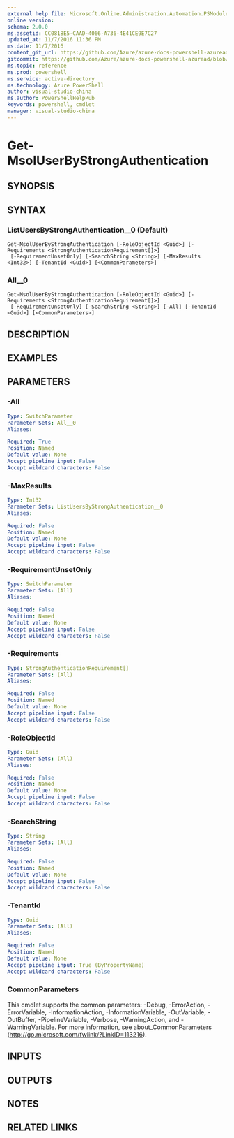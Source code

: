 ```yaml
---
external help file: Microsoft.Online.Administration.Automation.PSModule.dll-Help.xml
online version:
schema: 2.0.0
ms.assetid: CC0818E5-CAAD-4066-A736-4E41CE9E7C27
updated_at: 11/7/2016 11:36 PM
ms.date: 11/7/2016
content_git_url: https://github.com/Azure/azure-docs-powershell-azuread/blob/master/Azure%20AD%20Cmdlets/MSOnline/v1/Get-MsolUserByStrongAuthentication.md
gitcommit: https://github.com/Azure/azure-docs-powershell-azuread/blob/6b2ae75363a4a068e37ba677387ea47a1caaeea3/Azure%20AD%20Cmdlets/MSOnline/v1/Get-MsolUserByStrongAuthentication.md
ms.topic: reference
ms.prod: powershell
ms.service: active-directory
ms.technology: Azure PowerShell
author: visual-studio-china
ms.author: PowerShellHelpPub
keywords: powershell, cmdlet
manager: visual-studio-china
---
```


# Get-MsolUserByStrongAuthentication

## SYNOPSIS

## SYNTAX

### ListUsersByStrongAuthentication__0 (Default)
```
Get-MsolUserByStrongAuthentication [-RoleObjectId <Guid>] [-Requirements <StrongAuthenticationRequirement[]>]
 [-RequirementUnsetOnly] [-SearchString <String>] [-MaxResults <Int32>] [-TenantId <Guid>] [<CommonParameters>]
```

### All__0
```
Get-MsolUserByStrongAuthentication [-RoleObjectId <Guid>] [-Requirements <StrongAuthenticationRequirement[]>]
 [-RequirementUnsetOnly] [-SearchString <String>] [-All] [-TenantId <Guid>] [<CommonParameters>]
```

## DESCRIPTION

## EXAMPLES


## PARAMETERS

### -All
```yaml
Type: SwitchParameter
Parameter Sets: All__0
Aliases:

Required: True
Position: Named
Default value: None
Accept pipeline input: False
Accept wildcard characters: False
```

### -MaxResults
```yaml
Type: Int32
Parameter Sets: ListUsersByStrongAuthentication__0
Aliases:

Required: False
Position: Named
Default value: None
Accept pipeline input: False
Accept wildcard characters: False
```

### -RequirementUnsetOnly
```yaml
Type: SwitchParameter
Parameter Sets: (All)
Aliases:

Required: False
Position: Named
Default value: None
Accept pipeline input: False
Accept wildcard characters: False
```

### -Requirements
```yaml
Type: StrongAuthenticationRequirement[]
Parameter Sets: (All)
Aliases:

Required: False
Position: Named
Default value: None
Accept pipeline input: False
Accept wildcard characters: False
```

### -RoleObjectId
```yaml
Type: Guid
Parameter Sets: (All)
Aliases:

Required: False
Position: Named
Default value: None
Accept pipeline input: False
Accept wildcard characters: False
```

### -SearchString
```yaml
Type: String
Parameter Sets: (All)
Aliases:

Required: False
Position: Named
Default value: None
Accept pipeline input: False
Accept wildcard characters: False
```

### -TenantId
```yaml
Type: Guid
Parameter Sets: (All)
Aliases:

Required: False
Position: Named
Default value: None
Accept pipeline input: True (ByPropertyName)
Accept wildcard characters: False
```

### CommonParameters
This cmdlet supports the common parameters: -Debug, -ErrorAction, -ErrorVariable, -InformationAction, -InformationVariable, -OutVariable, -OutBuffer, -PipelineVariable, -Verbose, -WarningAction, and -WarningVariable. For more information, see about_CommonParameters (http://go.microsoft.com/fwlink/?LinkID=113216).

## INPUTS

## OUTPUTS

## NOTES

## RELATED LINKS
